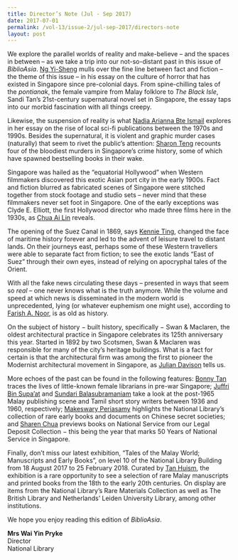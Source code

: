 ```yaml
---
title: Director’s Note (Jul - Sep 2017)
date: 2017-07-01
permalink: /vol-13/issue-2/jul-sep-2017/directors-note
layout: post
---
```

We explore the parallel worlds of reality and make-believe – and the spaces in between – as we take a trip into our not-so-distant past in this issue of *BiblioAsia*. [Ng Yi-Sheng](/vol-13/issue-2/jul-sep-2017/historyofsghorror) mulls over the fine line between fact and fiction – the theme of this issue – in his essay on the culture of horror that has existed in Singapore since pre-colonial days. From spine-chilling tales of the *pontianak*, the female vampire from Malay folklore to *The Black Isle*, Sandi Tan’s 21st-century supernatural novel set in Singapore, the essay taps into our morbid fascination with all things creepy.

Likewise, the suspension of reality is what [Nadia Arianna Bte Ismail](/vol-13/issue-2/jul-sep-2017/sci-fi-in-singapore) explores in her essay on the rise of local sci-fi publications between the 1970s and 1990s. Besides the supernatural, it is violent and graphic murder cases (naturally) that seem to rivet the public’s attention: [Sharon Teng](/vol-13/issue-2/jul-sep-2017/murdermostmalevolent) recounts four of the bloodiest murders in Singapore’s crime history, some of which have spawned bestselling books in their wake.

Singapore was hailed as the “equatorial Hollywood” when Western filmmakers discovered this exotic Asian port city in the early 1900s. Fact and fiction blurred as fabricated scenes of Singapore were stitched together from stock footage and studio sets – never mind that these filmmakers never set foot in Singapore. One of the early exceptions was Clyde E. Elliott, the first Hollywood director who made three films here in the 1930s, as [Chua Ai Lin](/vol-13/issue-2/jul-sep-2017/reel-life-singapore) reveals.

The opening of the Suez Canal in 1869, says [Kennie Ting](/vol-13/issue-2/jul-sep-2017/east-of-suez), changed the face of maritime history forever and led to the advent of leisure travel to distant lands. On their journeys east, perhaps some of these Western travellers were able to separate fact from fiction; to see the exotic lands “East of Suez” through their own eyes, instead of relying on apocryphal tales of the Orient.

With all the fake news circulating these days – presented in ways that seem so *real* – one never knows what is the truth anymore. While the volume and speed at which news is disseminated in the modern world is unprecedented, lying (or whatever euphemism one might use), according to [Farish A. Noor](/issue-2/jul-sep-2017/fake-news), is as old as history.

On the subject of history − built history, specifically − Swan & Maclaren, the oldest architectural practice in Singapore celebrates its 125th anniversary this year. Started in 1892 by two Scotsmen, Swan & Maclaren was responsible for many of the city’s heritage buildings. What is a fact for certain is that the architectural firm was among the first to pioneer the Modernist architectural movement in Singapore, as [Julian Davison](/vol-13/issue-2/jul-sep-2017/swan-and-maclaren) tells us.

More echoes of the past can be found in the following features: [Bonny Tan](/vol-13/issue-2/jul-sep-2017/an-unusual-ambition) traces the lives of little-known female librarians in pre-war Singapore; [Juffri Bin Supa’at](/vol-13/issue-2/jul-sep-2017/alam-puisi-singapura) and [Sundari Balasubramaniam](/vol-13/issue-2/jul-sep-2017/sg-self-goverance) take a look at the post-1965 Malay publishing scene and Tamil short story writers between 1936 and 1960, respectively; [Makeswary Periasamy](/vol-13/issue-2/jul-sep-2017/heaven-earth-brotherh) highlights the National Library’s collection of rare early books and documents on Chinese secret societies; and [Sharen Chua](/vol-13/issue-2/jul-sep-2017/50years-of-ns) previews books on National Service from our Legal Deposit Collection − this being the year that marks 50 Years of National Service in Singapore.

Finally, don’t miss our latest exhibition, “Tales of the Malay World; Manuscripts and Early Books”, on level 10 of the National Library Building from 18 August 2017 to 25 February 2018. Curated by [Tan Huism](/vol-13/issue-2/jul-sep-2017/talesofmalayworld), the exhibition is a rare opportunity to see a selection of rare Malay manuscripts and printed books from the 18th to the early 20th centuries. On display are items from the National Library’s Rare Materials Collection as well as The British Library and Netherlands’ Leiden University Library, among other institutions.

We hope you enjoy reading this edition of *BiblioAsia*.

<b>Mrs Wai Yin Pryke</b><br>
Director<br>
National Library